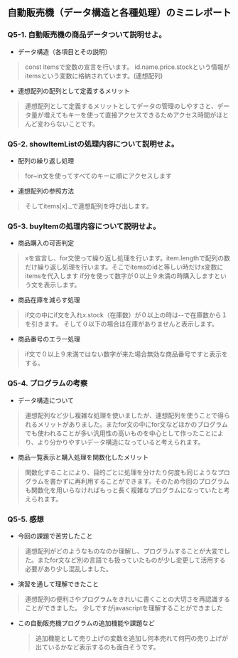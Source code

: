 ## 自動販売機（データ構造と各種処理）のミニレポート
### Q5-1. 自動販売機の商品データついて説明せよ。
* データ構造（各項目とその説明）
>const itemsで変数の宣言を行います。
>id.name.price.stockという情報がitemsという変数に格納されています。(連想配列)
* 連想配列の配列として定義するメリット
> 連想配列として定義するメリットとしてデータの管理のしやすさと、データ量が増えてもキーを使って直接アクセスできるためアクセス時間がほとんど変わらないことです。
### Q5-2. showItemListの処理内容について説明せよ。
* 配列の繰り返し処理
>for~in文を使ってすべてのキーに順にアクセスします
* 連想配列の参照方法
>そしてitems[x]._で連想配列を呼び出します。
### Q5-3. buyItemの処理内容について説明せよ。
* 商品購入の可否判定
> xを宣言し、for文使って繰り返し処理を行います。item.lengthで配列の数だけ繰り返し処理を行います。そこでitemsのidと等しい時だけx変数にitemsを代入します
>if分を使って数字が０以上９未満の時購入しますという文を表示します。
* 商品在庫を減らす処理
> if文の中にif文を入れx.stock（在庫数）が０以上の時は--で在庫数から１を引きます。
>そして０以下の場合は在庫がありませんと表示します。
* 商品番号のエラー処理
> if文で０以上９未満ではない数字が来た場合無効な商品番号ですと表示をする。
### Q5-4. プログラムの考察
* データ構造について
>連想配列など少し複雑な処理を使いましたが、連想配列を使うことで得られるメリットがありました。またfor文の中にfor文などほかのプログラムでも使われることが多い汎用性の高いものを中心として作ったことにより、より分かりやすいデータ構造になっていると考えられます。
* 商品一覧表示と購入処理を関数化したメリット
> 関数化することにより、目的ごとに処理を分けたり何度も同じようなプログラムを書かずに再利用することができます。そのため今回のプログラムも関数化を用いらなければもっと長く複雑なプログラムになっていたと考えられます。
### Q5-5. 感想
* 今回の課題で苦労したこと
> 連想配列がどのようなものなのか理解し、プログラムすることが大変でした。またfor文など別の言語でも扱っていたものが少し変更して活用する必要があり少し混乱しました。
* 演習を通して理解できたこと
> 連想配列の便利さやプログラムをきれいに書くことの大切さを再認識することができました。
> 少しですがjavascriptを理解することができました
* この自動販売機プログラムの追加機能や課題など
  >追加機能として売り上げの変数を追加し何本売れて何円の売り上げが出ているかなど表示するのも面白そうです。
